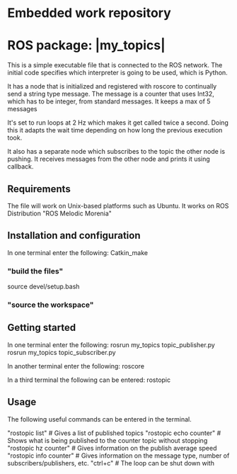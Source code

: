# Embedded work repository 

# ROS package: |my_topics|

This is a simple executable file that is connected to the ROS network.
The initial code specifies which interpreter is going to be used, which is Python. 

It has a node that is initialized and registered with roscore to continually send a string type message.
The message is a counter that uses Int32, which has to be integer, from standard messages.
It keeps a max of 5 messages

It's set to run loops at 2 Hz which makes it get called twice a second. 
Doing this it adapts the wait time depending on how long the previous execution took.

It also has a separate node which subscribes to the topic the other node is pushing. It receives messages from the other node and prints it using callback. 


## Requirements

The file will work on Unix-based platforms such as Ubuntu. It works on ROS Distribution "ROS Melodic Morenia"

## Installation and configuration


In one terminal enter the following:
Catkin_make                             
### "build the files"
source devel/setup.bash                  
### "source the workspace"


## Getting started

In one terminal enter the following:
rosrun my_topics topic_publisher.py
rosrun my_topics topic_subscriber.py

In another terminal enter the following:
roscore

In a third terminal the following can be entered:
rostopic

## Usage
The following useful commands can be entered in the terminal. 

"rostopic list"            # Gives a list of published topics
"rostopic echo counter"    # Shows what is being published to the counter topic without stopping
"rostopic hz counter"      # Gives information on the publish average speed
"rostopic info counter"    # Gives information on the message type, number of subscribers/publishers, etc. 
"ctrl+c"                   # The loop can be shut down with

